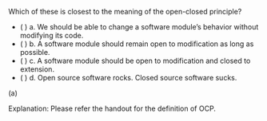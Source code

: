 <panel header="{{ icon_Q_A }} Meaning of OCP">
<question>

Which of these is closest to the meaning of the open-closed principle?

- ( ) a. We should be able to change a software module’s behavior without modifying its code.
- ( ) b. A software module should remain open to modification as long as possible.
- ( ) c. A software module should be open to modification and closed to extension.
- ( ) d. Open source software rocks. Closed source software sucks.

<div slot="answer">

(a)

Explanation: Please refer the handout for the definition of OCP.

</div>
</question>
</panel>
